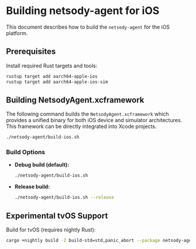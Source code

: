 # Building netsody-agent for iOS

This document describes how to build the `netsody-agent` for the iOS platform.

## Prerequisites

Install required Rust targets and tools:

```bash
rustup target add aarch64-apple-ios
rustup target add aarch64-apple-ios-sim
```

## Building NetsodyAgent.xcframework

The following command builds the `NetsodyAgent.xcframework` which provides a unified binary for both iOS device and simulator architectures. This framework can be directly integrated into Xcode projects.

```bash
./netsody-agent/build-ios.sh
```

### Build Options

- **Debug build (default):**
  ```bash
  ./netsody-agent/build-ios.sh
  ```

- **Release build:**
  ```bash
  ./netsody-agent/build-ios.sh --release
  ```

## Experimental tvOS Support

Build for tvOS (requires nightly Rust):

```bash
cargo +nightly build -Z build-std=std,panic_abort --package netsody-agent --features ffi --target aarch64-apple-tvos --release
```

